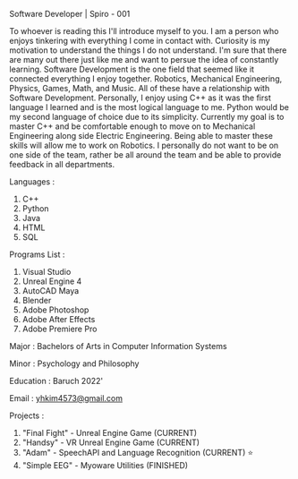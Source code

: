 Software Developer | Spiro - 001

To whoever is reading this I'll introduce myself to you. I am a person who enjoys tinkering with everything I come in contact with. Curiosity is my motivation to
understand the things I do not understand. I'm sure that there are many out there just like me and want to persue the idea of constantly learning. Software Development
is the one field that seemed like it connected everything I enjoy together. Robotics, Mechanical Engineering, Physics, Games, Math, and Music. All of these have a
relationship with Software Development. Personally, I enjoy using C++ as it was the first language I learned and is the most logical language to me. Python would be
my second language of choice due to its simplicity. Currently my goal is to master C++ and be comfortable enough to move on to Mechanical Engineering along side
Electric Engineering. Being able to master these skills will allow me to work on Robotics. I personally do not want to be on one side of the team, rather be all
around the team and be able to provide feedback in all departments.

Languages :
1. C++
2. Python
3. Java
4. HTML
5. SQL

Programs List :
1. Visual Studio
2. Unreal Engine 4
3. AutoCAD Maya
4. Blender
5. Adobe Photoshop
6. Adobe After Effects
7. Adobe Premiere Pro

Major :
Bachelors of Arts in Computer Information Systems

Minor :
Psychology and Philosophy

Education :
Baruch 2022'

Email :
yhkim4573@gmail.com

Projects :
1. "Final Fight" - Unreal Engine Game (CURRENT)
2. "Handsy" - VR Unreal Engine Game (CURRENT)
3. "Adam" - SpeechAPI and Language Recognition (CURRENT) ⭐
4. "Simple EEG" - Myoware Utilities (FINISHED)
